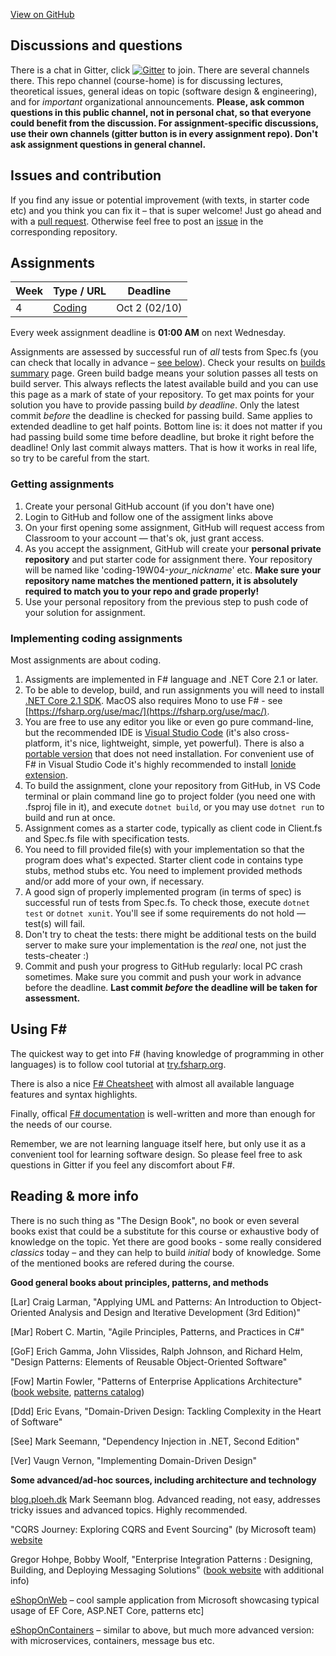 [View on GitHub](https://github.com/kmaooad/kmaooad.github.io/)

## Discussions and questions

There is a chat in Gitter, click [![Gitter](https://badges.gitter.im/kmaooad/course-home.svg)](https://gitter.im/kmaooad/course-home?utm_source=badge&utm_medium=badge&utm_campaign=pr-badge) to join. There are several channels there. This repo channel (course-home) is for discussing lectures, theoretical issues, general ideas on topic (software design & engineering), and for _important_ organizational announcements. **Please, ask common questions in this public channel, not in personal chat, so that everyone could benefit from the discussion. For assignment-specific discussions, use their own channels (gitter button is in every assignment repo). Don't ask assignment questions in general channel.**

## Issues and contribution

If you find any issue or potential improvement (with texts, in starter code etc) and you think you can fix it – that is super welcome! Just go ahead and with a [pull request](https://github.com/kmaooad/kmaooad.github.io/pulls). Otherwise feel free to post an [issue](https://github.com/kmaooad/kmaooad.github.io/issues) in the corresponding repository.

## Assignments

| Week | Type / URL | Deadline |
| ---- | ---- | ----- |
| 4 | [Coding](https://classroom.github.com/a/eQ5nklTc) | Oct 2 (02/10) |

Every week assignment deadline is **01:00 AM** on next Wednesday.

Assignments are assessed by successful run of _all_ tests from Spec.fs (you can check that locally in advance – [see below](#implementing-coding-assignment)). Check your results on [builds summary](/builds.md) page. Green build badge means your solution passes all tests on build server. This always reflects the latest available build and you can use this page as a mark of state of your repository. To get max points for your solution you have to provide passing build *by deadline*. Only the latest commit _before_ the deadline is checked for passing build. Same applies to extended deadline to get half points. Bottom line is: it does not matter if you had passing build some time before deadline, but broke it right before the deadline! Only last commit always matters. That is how it works in real life, so try to be careful from the start. 

### Getting assignments

1. Create your personal GitHub account (if you don't have one)
2. Login to GitHub and follow one of the assigment links above
3. On your first opening some assignment, GitHub will request access from Classroom to your account — that's ok, just grant access.
4. As you accept the assignment, GitHub will create your **personal private repository** and put starter code for assignment there. Your repository will be named like 'coding-19W04-*your_nickname*' etc. **Make sure your repository name matches the mentioned pattern, it is absolutely required to match you to your repo and grade properly!**
5. Use your personal repository from the previous step to push code of your solution for assignment.

### Implementing coding assignments

Most assignments are about coding.

1. Assigments are implemented in F# language and .NET Core 2.1 or later. 
2. To be able to develop, build, and run assignments you will need to install [.NET Core 2.1 SDK](https://www.microsoft.com/net/download/dotnet-core/2.1). MacOS also requires Mono to use F# - see [https://fsharp.org/use/mac/](https://fsharp.org/use/mac/).
3. You are free to use any editor you like or even go pure command-line, but the recommended IDE is [Visual Studio Code](https://code.visualstudio.com/download) (it's also cross-platform, it's nice, lightweight, simple, yet powerful). There is also a [portable version](https://code.visualstudio.com/docs/editor/portable) that does not need installation. For convenient use of F# in Visual Studio Code it's highly recommended to install [Ionide extension](http://ionide.io/).
4. To build the assignment, clone your repository from GitHub, in VS Code terminal or plain command line go to project folder (you need one with .fsproj file in it), and execute `dotnet build`, or you may use `dotnet run` to build and run at once.
5. Assignment comes as a starter code, typically as client code in Client.fs and Spec.fs file with specification tests.
6. You need to fill provided file(s) with your implementation so that the program does what's expected. Starter client code in contains type stubs, method stubs etc. You need to implement provided methods and/or add more of your own, if necessary.
7. A good sign of properly implemented program (in terms of spec) is successful run of tests from Spec.fs. To check those, execute `dotnet test` or `dotnet xunit`. You'll see if some requirements do not hold — test(s) will fail.
8. Don't try to cheat the tests: there might be additional tests on the build server to make sure your implementation is the _real_ one, not just the tests-cheater :)
9. Commit and push your progress to GitHub regularly: local PC crash sometimes. Make sure you commit and push your work in advance before the deadline. **Last commit _before_ the deadline will be taken for assessment.**

## Using F# 

The quickest way to get into F# (having knowledge of programming in other languages) is to follow cool tutorial at [try.fsharp.org](https://try.fsharp.org). 

There is also a nice [F# Cheatsheet](https://dungpa.github.io/fsharp-cheatsheet/) with almost all available language features and syntax highlights. 

Finally, offical [F# documentation](https://docs.microsoft.com/en-us/dotnet/fsharp/) is well-written and more than enough for the needs of our course. 

Remember, we are not learning language itself here, but only use it as a convenient tool for learning software design. So please feel free to ask questions in Gitter if you feel any discomfort about F#. 

## Reading & more info

There is no such thing as "The Design Book", no book or even several books exist that could be a substitute for this course or exhaustive body of knowledge on the topic. Yet there are good books - some really considered *classics* today – and they can help to build *initial* body of knowledge. Some of the mentioned books are refered during the course.

**Good general books about principles, patterns, and methods**

[Lar] Craig Larman, "Applying UML and Patterns: An Introduction to Object-Oriented Analysis and Design and Iterative Development (3rd Edition)"

[Mar] Robert C. Martin, "Agile Principles, Patterns, and Practices in C#"

[GoF] Erich Gamma, John Vlissides, Ralph Johnson, and Richard Helm, "Design Patterns: Elements of Reusable Object-Oriented Software"

[Fow] Martin Fowler, "Patterns of Enterprise Applications Architecture" ([book website](https://www.martinfowler.com/books/eaa.html), [patterns catalog](https://martinfowler.com/eaaCatalog/))

[Ddd] Eric Evans, "Domain-Driven Design: Tackling Complexity in the Heart of Software"

[See] Mark Seemann, "Dependency Injection in .NET, Second Edition"

[Ver] Vaugn Vernon, "Implementing Domain-Driven Design"

**Some advanced/ad-hoc sources, including architecture and technology**

[blog.ploeh.dk](https://blog.ploeh.dk) Mark Seemann blog. Advanced reading, not easy, addresses tricky issues and advanced topics. Highly recommended.

"CQRS Journey: Exploring CQRS and Event Sourcing" (by Microsoft team) [website](https://docs.microsoft.com/en-us/previous-versions/msp-n-p/jj554200(v=pandp.10)) 

Gregor Hohpe, Bobby Woolf, "Enterprise Integration Patterns : Designing, Building, and Deploying Messaging Solutions" ([book website](https://www.enterpriseintegrationpatterns.com/) with additional info)

[eShopOnWeb](https://github.com/dotnet-architecture/eShopOnWeb) – cool sample application from Microsoft showcasing typical usage of EF Core, ASP.NET Core, patterns etc]

[eShopOnContainers](https://github.com/dotnet-architecture/eShopOnContainers) – similar to above, but much more advanced version: with microservices, containers, message bus etc.


